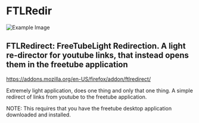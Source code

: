 # FTLRedir
![Example Image](https://addons.mozilla.org/user-media/addon_icons/2861/2861970-128.png?modified=32bbdf09)

FTLRedirect: FreeTubeLight Redirection. A light re-director for youtube links, that instead opens them in the freetube application
-----------------------------------

https://addons.mozilla.org/en-US/firefox/addon/ftlredirect/

Extremely light application, does one thing and only that one thing. A simple redirect of links from youtube to the freetube application.

NOTE: This requires that you have the freetube desktop application downloaded and installed.

